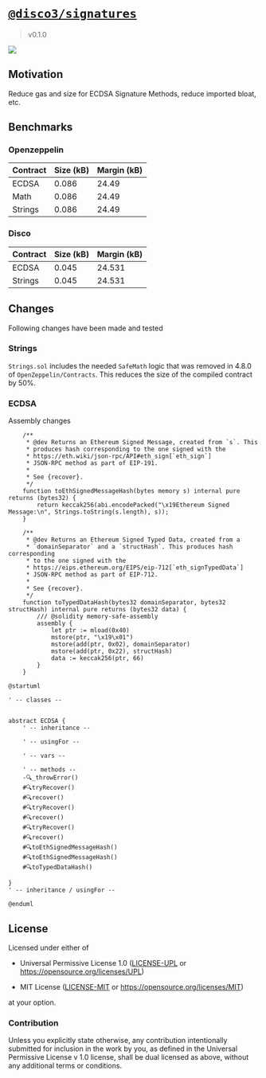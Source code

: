 # [`@disco3/signatures`](#)

> v0.1.0

![](https://img.shields.io/badge/license-upl--1.0-black)

## Motivation

Reduce gas and size for ECDSA Signature Methods, reduce imported bloat, etc.


## Benchmarks


### Openzeppelin

| Contract | Size (kB) | Margin (kB) |
|----------|-----------|-------------|
| ECDSA    | 0.086     | 24.49       |
| Math     | 0.086     | 24.49       |
| Strings  | 0.086     | 24.49       |


### Disco

| Contract | Size (kB) | Margin (kB) |
|----------|-----------|-------------|
| ECDSA    | 0.045     | 24.531      |
| Strings  | 0.045     | 24.531      |


## Changes

Following changes have been made and tested

### Strings 

`Strings.sol` includes the needed `SafeMath` logic that was removed in 4.8.0 of `OpenZeppelin/Contracts`. This reduces the size of the compiled contract by 50%. 

### ECDSA 

Assembly changes

```solidity
    /**
     * @dev Returns an Ethereum Signed Message, created from `s`. This
     * produces hash corresponding to the one signed with the
     * https://eth.wiki/json-rpc/API#eth_sign[`eth_sign`]
     * JSON-RPC method as part of EIP-191.
     *
     * See {recover}.
     */
    function toEthSignedMessageHash(bytes memory s) internal pure returns (bytes32) {
        return keccak256(abi.encodePacked("\x19Ethereum Signed Message:\n", Strings.toString(s.length), s));
    }

    /**
     * @dev Returns an Ethereum Signed Typed Data, created from a
     * `domainSeparator` and a `structHash`. This produces hash corresponding
     * to the one signed with the
     * https://eips.ethereum.org/EIPS/eip-712[`eth_signTypedData`]
     * JSON-RPC method as part of EIP-712.
     *
     * See {recover}.
     */
    function toTypedDataHash(bytes32 domainSeparator, bytes32 structHash) internal pure returns (bytes32 data) {
        /// @solidity memory-safe-assembly
        assembly {
            let ptr := mload(0x40)
            mstore(ptr, "\x19\x01")
            mstore(add(ptr, 0x02), domainSeparator)
            mstore(add(ptr, 0x22), structHash)
            data := keccak256(ptr, 66)
        }
    }
```

```plantuml
@startuml

' -- classes --


abstract ECDSA {
    ' -- inheritance --

    ' -- usingFor --

    ' -- vars --

    ' -- methods --
	-🔍_throwError()
	#🔍tryRecover()
	#🔍recover()
	#🔍tryRecover()
	#🔍recover()
	#🔍tryRecover()
	#🔍recover()
	#🔍toEthSignedMessageHash()
	#🔍toEthSignedMessageHash()
	#🔍toTypedDataHash()

}
' -- inheritance / usingFor --

@enduml
```

 ## License
 
 Licensed under either of

 * Universal Permissive License 1.0
   ([LICENSE-UPL](LICENSE-UPL) or https://opensource.org/licenses/UPL)

 * MIT License
   ([LICENSE-MIT](LICENSE-MIT) or https://opensource.org/licenses/MIT)
 
 at your option.

 ### Contribution

Unless you explicitly state otherwise, any contribution intentionally submitted
for inclusion in the work by you, as defined in the Universal Permissive License v 1.0 
license, shall be dual licensed as above, without any additional terms or conditions.
